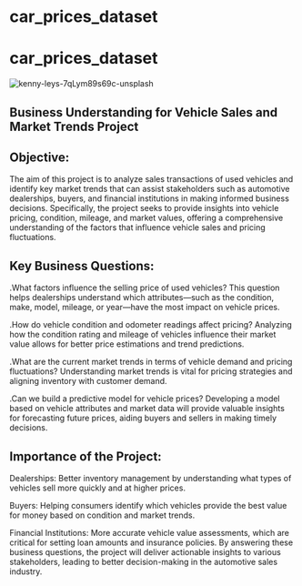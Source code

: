 # car_prices_dataset
# car_prices_dataset
![kenny-leys-7qLym89s69c-unsplash](https://github.com/user-attachments/assets/c2a7ec4d-3a6b-496c-a48f-0ebfaee11aa5)
## Business Understanding for Vehicle Sales and Market Trends Project
## Objective:
The aim of this project is to analyze sales transactions of used vehicles and identify key market trends that can assist stakeholders such as automotive dealerships, buyers, and financial institutions in making informed business decisions. Specifically, the project seeks to provide insights into vehicle pricing, condition, mileage, and market values, offering a comprehensive understanding of the factors that influence vehicle sales and pricing fluctuations.

## Key Business Questions:
.What factors influence the selling price of used vehicles?
This question helps dealerships understand which attributes—such as the condition, make, model, mileage, or year—have the most impact on vehicle prices.

.How do vehicle condition and odometer readings affect pricing?
Analyzing how the condition rating and mileage of vehicles influence their market value allows for better price estimations and trend predictions.

.What are the current market trends in terms of vehicle demand and pricing fluctuations?
Understanding market trends is vital for pricing strategies and aligning inventory with customer demand.

.Can we build a predictive model for vehicle prices?
Developing a model based on vehicle attributes and market data will provide valuable insights for forecasting future prices, aiding buyers and sellers in making timely decisions.

## Importance of the Project:
Dealerships: Better inventory management by understanding what types of vehicles sell more quickly and at higher prices.

Buyers: Helping consumers identify which vehicles provide the best value for money based on condition and market trends.

Financial Institutions: More accurate vehicle value assessments, which are critical for setting loan amounts and insurance policies.
By answering these business questions, the project will deliver actionable insights to various stakeholders, leading to better decision-making in the automotive sales industry.
